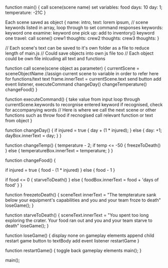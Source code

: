 function main() {
    call scene(scene name)
    set variables:
    food days: 10
    day: 1;
    temperature: -21C
}


Each scene saved as object {
    name: intro,
    text: lorem ipsum,
    // scene keywords listed in array, loop through to set command responses
    keywords:
    keyword one examine:
    keyword one pick up: add to inventory()
    keyword one travel: call scene()
    crew1 thoughts:
    crew2 thoughts:
    crew3 thoughts:
}


// Each scene's text can be saved to it's own folder as a file to reduce length of main.js
// Could save objects into own js file too
// Each object could be own file inlcuding all text and functions


function call scene(scene object as parameter) {
    currentScene = sceneObjectName //assign current scene to variable in order to refer here for functions/text
    text frame.innerText = currentScene.text
    send button add event listener, executeCommand
    changeDay()
    changeTemperature()
    changeFood()
}

function executeCommand() {
    take value from input
    loop through currentScene.keywords to recorgnise entered keyword
    if recognised, check for accompanying words // Here is where we call the next scene or other functions such as throw food
    if recnogised call relevant function or text from object
}


function changeDay() {
    if injured = true {
        day + (1 * injured);
    } else {
    day: +1;
    dayBox.innerText = day;
    }
}


function changeTemp() {
    temperature - 2;
    if temp <= -50 {
        freezeToDeath()
    } else {
        temperatureBox.innerText = temperature;
        }
}

function changeFood() {

 if injured = true {
    food - (1 * injured)
 } else {
    food - 1
 }

if food <= 0 {
    starveToDeath()
} else {
    foodBox.innerText = food + 'days of food'
}
}

function freezetoDeath() {
    sceneText innerText = "The tempterature sank below your equipment's capabilities and you and your team froze to death"
    loseGame();
}

function starveToDeath() {
    sceneText.innerText = "You spent too long exploring the crater. Your food ran out and you and your team starve to death"
    loseGame();
}

function loseGame() {
    display none on gameplay elements
    append child restart game button to textBody
    add event listener restartGame
}

function restartGame() {
    toggle back gameplay elements
    main();
}

main();